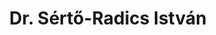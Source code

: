 ---
title: Dr. Sértő-Radics István
role: alelnök <br /> PDE/EDP főtitkár helyettes
layout: boardmember
order: 1
email: sertodr@gmail.com
phone:
thumb: "/img/team/serto_radics-thumb.png"
url: "/tag/sertoradics/"
---